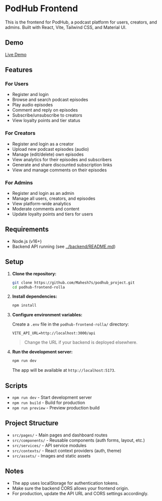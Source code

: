 # PodHub Frontend

This is the frontend for PodHub, a podcast platform for users, creators, and admins. Built with React, Vite, Tailwind CSS, and Material UI.

## Demo

[Live Demo](https://podcasthub7.netlify.app)

## Features

### For Users
- Register and login
- Browse and search podcast episodes
- Play audio episodes
- Comment and reply on episodes
- Subscribe/unsubscribe to creators
- View loyalty points and tier status

### For Creators
- Register and login as a creator
- Upload new podcast episodes (audio)
- Manage (edit/delete) own episodes
- View analytics for their episodes and subscribers
- Generate and share discounted subscription links
- View and manage comments on their episodes

### For Admins
- Register and login as an admin
- Manage all users, creators, and episodes
- View platform-wide analytics
- Moderate comments and content
- Update loyalty points and tiers for users

## Requirements

- Node.js (v16+)
- Backend API running (see [../backend/README.md](../backend/README.md))

## Setup

1. **Clone the repository:**
   ```sh
   git clone https://github.com/Mahesh7s/podhub_project.git
   cd podhub-frontend-rolla
   ```

2. **Install dependencies:**
   ```sh
   npm install
   ```

3. **Configure environment variables:**

   Create a `.env` file in the `podhub-frontend-rolla/` directory:

   ```
   VITE_API_URL=http://localhost:3000/api
   ```

   > Change the URL if your backend is deployed elsewhere.

4. **Run the development server:**
   ```sh
   npm run dev
   ```
   The app will be available at `http://localhost:5173`.

## Scripts

- `npm run dev` - Start development server
- `npm run build` - Build for production
- `npm run preview` - Preview production build

## Project Structure

- `src/pages/` - Main pages and dashboard routes
- `src/components/` - Reusable components (auth forms, layout, etc.)
- `src/services/` - API service modules
- `src/contexts/` - React context providers (auth, theme)
- `src/assets/` - Images and static assets

## Notes

- The app uses localStorage for authentication tokens.
- Make sure the backend CORS allows your frontend origin.
- For production, update the API URL and CORS settings accordingly.

